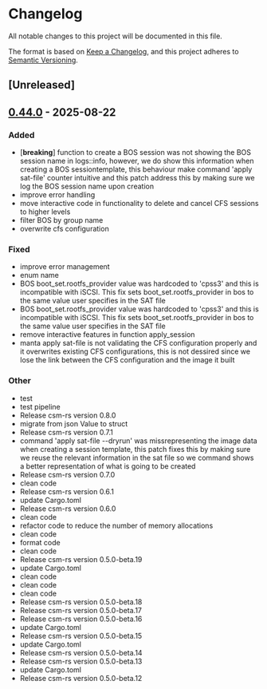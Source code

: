 # Changelog

All notable changes to this project will be documented in this file.

The format is based on [Keep a Changelog](https://keepachangelog.com/en/1.0.0/),
and this project adheres to [Semantic Versioning](https://semver.org/spec/v2.0.0.html).

## [Unreleased]

## [0.44.0](https://github.com/aescoubas/manta-project/compare/csm-rs-v0.43.23...csm-rs-v0.44.0) - 2025-08-22

### Added

- [**breaking**] function to create a BOS session was not showing the BOS session name in logs::info, however, we do show this information when creating a BOS sessiontemplate, this behaviour make command 'apply sat-file' counter intuitive and this patch address this by making sure we log the BOS session name upon creation
- improve error handling
- move interactive code in functionality to delete and cancel CFS sessions to higher levels
- filter BOS by group name
- overwrite cfs configuration

### Fixed

- improve error management
- enum name
- BOS boot_set.rootfs_provider value was hardcoded to 'cpss3' and this is incompatible with iSCSI. This fix sets boot_set.rootfs_provider in bos to the same value user specifies in the SAT file
- BOS boot_set.rootfs_provider value was hardcoded to 'cpss3' and this is incompatible with iSCSI. This fix sets boot_set.rootfs_provider in bos to the same value user specifies in the SAT file
- remove interactive features in function apply_session
- manta apply sat-file is not validating the CFS configuration properly and it overwrites existing CFS configurations, this is not dessired since we lose the link between the CFS configuration and the image it built

### Other

- test
- test pipeline
- Release csm-rs version 0.8.0
- migrate from json Value to struct
- Release csm-rs version 0.7.1
- command 'apply sat-file --dryrun' was missrepresenting the image data when creating a session template, this patch fixes this by making sure we reuse the relevant information in the sat file so we command shows a better representation of what is going to be created
- Release csm-rs version 0.7.0
- clean code
- Release csm-rs version 0.6.1
- update Cargo.toml
- Release csm-rs version 0.6.0
- clean code
- refactor code to reduce the number of memory allocations
- clean code
- format code
- clean code
- Release csm-rs version 0.5.0-beta.19
- update Cargo.toml
- clean code
- clean code
- clean code
- Release csm-rs version 0.5.0-beta.18
- Release csm-rs version 0.5.0-beta.17
- Release csm-rs version 0.5.0-beta.16
- update Cargo.toml
- Release csm-rs version 0.5.0-beta.15
- update Cargo.toml
- Release csm-rs version 0.5.0-beta.14
- Release csm-rs version 0.5.0-beta.13
- update Cargo.toml
- Release csm-rs version 0.5.0-beta.12
